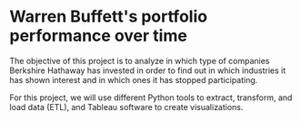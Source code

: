 # Warren Buffett's portfolio performance over time

The objective of this project is to analyze in which type of companies Berkshire Hathaway has invested in order to find out in which industries it has shown interest and in which ones it has stopped participating.

For this project, we will use different Python tools to extract, transform, and load data (ETL), and Tableau software to create visualizations.
